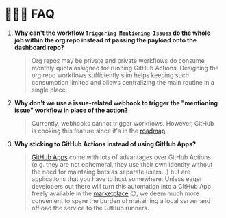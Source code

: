 🙋🏻‍♂️ FAQ
=======

1. **Why can't the workflow [`Triggering Mentioning Issues`][1] do the whole job within the org repo instead
  of passing the payload onto the dashboard repo?**

    >Org repos may be private and private workflows do consume monthly quota assigned for running GitHub Actions.
    Designing the org repo workflows sufficiently slim helps keeping such consumption limited and allows centralizing
    the main routine in a single place.

1. **Why don't we use a issue-related webhook to trigger the "mentioning issue" workflow in place of the action?**

    >Currently, webhooks cannot trigger workflows. However, GitHub is cooking this feature since it's in the [roadmap][2].

1. **Why sticking to GitHub Actions instead of using GitHub Apps?**

    >[GitHub Apps][3] come with lots of advantages over GitHub Actions (e.g. they are not ephemeral, they use their own
    identity without the need for maintaing bots as separate users...) but are applications that you have to host
    somewhere. Unless eager developers out there will turn this automation into a GitHub App freely available in the
    [marketplace][4] 😉, we deem much more convenient to spare the burden of maitaining a local server and offload
    the service to the GitHub runners.

[1]: ./templates/.github/workflows/trigger-mentioning-issue.yml
[2]: https://github.com/github/roadmap/issues/52
[3]: https://docs.github.com/en/developers/apps/about-apps
[4]: https://github.com/marketplace?type=apps

